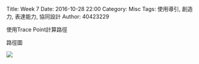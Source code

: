 Title: Week 7
Date: 2016-10-28 22:00
Category: Misc
Tags: 使用導引, 創造力, 表達能力, 協同設計
Author: 40423229

<p>使用Trace Point計算路徑<p>


<p>路徑圖</p>
<a><img src="../photo/Trace Point.PNG" /></a>
